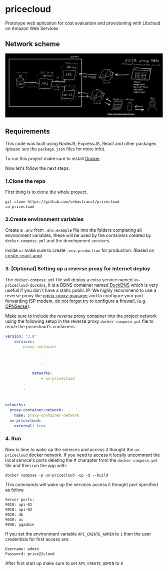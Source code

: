 # pricecloud
Prototype web aplication for cost evaluation and provisioning with Libcloud on Amazon Web Services

## Network scheme
![network scheme](https://github.com/sebastianaf/pricecloud/blob/master/latex/part-01/gfx/darkSketch.png?raw=true)

## Requirements

This code was built using NodeJS, ExpressJS, React and other packages (please see the `package.json` files for more info).

To run this project make sure to install [Docker](https://docs.docker.com/).

Now let's follow the next steps.

### 1.Clone the repo

First thing is to clone the whole proyect.
```shell
git clone https://github.com/sebastianaf/pricecloud
cd pricecloud
```

### 2.Create environment variables

Create a `.env` from `.env.example` file into the folders completing all environment variables, these will be used by the containers created by `docker-compose.yml` and the development services.

Inside `ui` make sure to create `.env.production` for production. (Based on [create-react-app](https://create-react-app.dev/))

### 3. [Optional] Setting up a reverse proxy for Internet deploy

The `docker-compose.yml` file will deploy a extra service named `uv-pricecloud-duckdns`, it is a DDNS container named [DuckDNS](https://www.duckdns.org) which is very usefull  if you don`t have a static public IP. We highly recommend to use a reverse proxy like [nginx-proxy-manager](https://nginxproxymanager.com/) and to configure your port forwarding ISP modem, do not forget try to configure a firewall, (e.g. [OPNSense](https://opnsense.org/)).

Make sure to include the reverse proxy container into the project network using the following setup in the reverse proxy `docker-compose.yml` file to reach the pricecloud's containers.
```yml
version: "3.8"
    services:
        proxy-container
                .
                .
                .

            networks:
                - uv-pricecloud
        .
        .
        .

networks:
  proxy-container-network:
    name: proxy-container-network
  uv-pricecloud:
    external: true
```

### 4. Run

Now is time to wake up the services and access it thought the `uv-pricecloud` docker network.
If you need to access it locally uncomment the local service's ports deleting the # charapter from the `docker-compose.yml` file and then run the app with: 
```shell
docker compose -p uv-pricecloud -up -d --build
```
This commands will wake up the services access it thought port specified as follow.
```
Server ports:
9010: api-01      
9010: api-02      
9020: db       
9030: ui       
9040: pgadmin  
```

If you set the environment variable `API_CREATE_ADMIN` to `1` then the user credentials for first access are:
```
Username: admin
Password: price22cloud
```
After first start up make sure to set `API_CREATE_ADMIN` to `0`